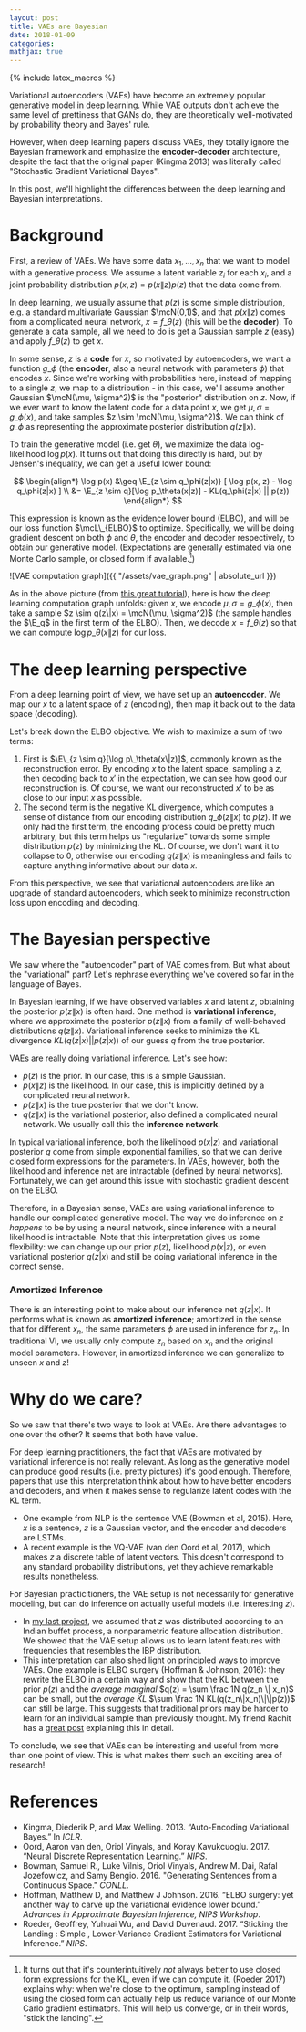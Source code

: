 ```yaml
---
layout: post
title: VAEs are Bayesian
date: 2018-01-09
categories:
mathjax: true
---
```


{% include latex_macros %}

Variational autoencoders (VAEs) have become an extremely popular generative model
in deep learning. While VAE outputs don't achieve the same level of prettiness that 
GANs do, they are theoretically well-motivated by probability theory and Bayes'
rule.

However, when deep learning papers discuss VAEs, they totally ignore the Bayesian
framework and emphasize the **encoder-decoder** architecture, despite the fact that
the original paper (Kingma 2013) was literally called "Stochastic Gradient
Variational Bayes".

In this post, we'll highlight the differences between the deep learning and
Bayesian interpretations.

# Background

First, a review of VAEs. We have some data $x_1, \ldots, x_n$ that we want to
model with a generative process. We assume a latent variable $z_i$ for each $x_i$,
and a joint probability distribution $p(x, z) = p(x\|z)p(z)$ that the data come from.

In deep learning, we usually assume that $p(z)$ is some simple distribution, e.g.
a standard multivariate Gaussian $\mcN(0,1)$, and that $p(x\|z)$ comes from a
complicated neural network, $x = f\_\theta(z)$ (this will be the **decoder**). To
generate a data sample, all we need to do is get a Gaussian sample $z$ (easy) and
apply $f\_\theta(z)$ to get $x$.

In some sense, $z$ is a **code** for $x$, so motivated by autoencoders, we want a
function $g\_\phi$ (the **encoder**, also a neural network with parameters $\phi$)
that encodes $x$. Since we're working with probabilities here, instead of mapping
to a single $z$, we map to a distribution - in this case, we'll assume another
Gaussian $\mcN(\mu, \sigma^2)$ is the "posterior" distribution on $z$. Now, if we
ever want to know the latent code for a data point $x$, we get $\mu, \sigma =
g\_\phi(x)$, and take samples $z \sim \mcN(\mu, \sigma^2)$. We can think of
$g\_\phi$ as representing the approximate posterior distribution $q(z\|x)$.

To train the generative model (i.e. get $\theta$), we maximize the data log-likelihood $\log p(x)$. It turns out that doing this directly is hard, but by Jensen's inequality, we can get a useful lower bound:

$$
\begin{align*}
\log p(x) &\geq \E_{z \sim q_\phi(z|x)} [ \log p(x, z) - \log q_\phi(z|x) ] \\
 &= \E_{z \sim q}[\log p_\theta(x|z)] - KL(q_\phi(z|x) || p(z))
\end{align*}
$$

This expression is known as the evidence lower bound (ELBO), and will be our loss function $\mcL\_{ELBO}$ to optimize. Specifically, we will be doing gradient descent on both $\phi$ and $\theta$, the encoder and decoder respectively, to obtain our generative model. (Expectations are generally estimated via one Monte Carlo sample, or closed form if available.[^1])

![VAE computation graph]({{ "/assets/vae_graph.png" | absolute_url }})

As in the above picture (from [this great tutorial](https://arxiv.org/abs/1606.05908)),
here is how the deep learning computation graph unfolds: given $x$, we encode
$\mu, \sigma = g\_\phi(x)$, then take a sample $z \sim q(z\|x) = \mcN(\mu, \sigma^2)$
(the sample handles the $\E_q$ in the first term of the ELBO). Then, we decode
$x = f\_\theta(z)$ so that we can compute $\log p\_\theta(x\|z)$ for our loss.

# The deep learning perspective

From a deep learning point of view, we have set up an **autoencoder**. We map our $x$ to a latent space of $z$ (encoding), then map it back out to the data space (decoding).

Let's break down the ELBO objective. We wish to maximize a sum of two terms:
1. First is $\E\_{z \sim q}[\log p\_\theta(x\|z)]$, commonly known as the
reconstruction error. By encoding $x$ to the latent space, sampling a $z$, then
decoding back to $x'$ in the expectation, we can see how good our reconstruction is.
Of course, we want our reconstructed $x'$ to be as close to our input $x$ as possible.
2. The second term is the negative KL divergence, which computes a sense of distance
from our encoding distribution $q\_\phi(z\|x)$ to $p(z)$. If we only had the first
term, the encoding process could be pretty much arbitrary, but this term helps us
"regularize" towards some simple distribution $p(z)$ by minimizing the KL. Of
course, we don't want it to collapse to 0, otherwise our encoding $q(z\|x)$ is
meaningless and fails to capture anything informative about our data $x$. 

From this perspective, we see that variational autoencoders are like an upgrade of standard autoencoders, which seek to minimize reconstruction loss upon encoding and decoding.

# The Bayesian perspective

We saw where the "autoencoder" part of VAE comes from. But what about the "variational" part? Let's rephrase everything we've covered so far in the language of Bayes.

In Bayesian learning, if we have observed variables $x$ and latent $z$, obtaining
the posterior $p(z\|x)$ is often hard. One method is **variational inference**, where
we approximate the posterior $p(z\|x)$ from a family of well-behaved distributions
$q(z\|x)$. Variational inference seeks to minimize the KL divergence
$KL(q(z|x) || p(z|x))$ of our guess $q$ from the true posterior.

VAEs are really doing variational inference. Let's see how:

* $p(z)$ is the prior. In our case, this is a simple Gaussian.
* $p(x\|z)$ is the likelihood. In our case, this is implicitly defined by a
complicated neural network.
* $p(z\|x)$ is the true posterior that we don't know.                 
* $q(z\|x)$ is the variational posterior, also defined a complicated neural network.  We usually call this the **inference network**.

In typical variational inference, both the likelihood $p(x|z)$ and variational
posterior $q$ come from simple exponential families, so that we can derive closed
form expressions for the parameters. In VAEs, however, both the likelihood and
inference net are intractable (defined by neural networks). Fortunately, we can
get around this issue with stochastic gradient descent on the ELBO.

Therefore, in a Bayesian sense, VAEs are using variational inference to handle our
complicated generative model. The way we do inference on $z$ _happens_ to be by
using a neural network, since inference with a neural likelihood is intractable.
Note that this interpretation gives us some flexibility: we can change up our prior
$p(z)$, likelihood $p(x|z)$, or even variational posterior $q(z|x)$ and still be
doing variational inference in the correct sense.

### Amortized Inference

There is an interesting point to make about our inference net $q(z|x)$. It performs
what is known as **amortized inference**; amortized in the sense that for different
$x_n$, the same parameters $\phi$ are used in inference for $z_n$. In traditional
VI, we usually only compute $z_n$ based on $x_n$ and the original model parameters.
However, in amortized inference we can generalize to unseen $x$ and $z$!

# Why do we care?

So we saw that there's two ways to look at VAEs. Are there advantages to one over the other? It seems that both have value.

For deep learning practitioners, the fact that VAEs are motivated by variational inference is not really relevant. As long as the generative model can produce good results (i.e. pretty pictures) it's good enough. Therefore, papers that use this interpretation think about how to have better encoders and decoders, and when it makes sense to regularize latent codes with the KL term.

* One example from NLP is the sentence VAE (Bowman et al, 2015). Here, $x$ is a sentence, $z$ is a Gaussian vector, and the encoder and decoders are LSTMs.
* A recent example is the VQ-VAE (van den Oord et al, 2017), which makes $z$ a discrete table of latent vectors. This doesn't correspond to any standard probability distributions, yet they achieve remarkable results nonetheless.

For Bayesian practicitioners, the VAE setup is not necessarily for generative modeling, but can do inference on actually useful models (i.e. interesting $z$).

* In [my last project](http://approximateinference.org/2017/accepted/SinghEtAl2017.pdf), we assumed that $z$ was distributed according to an Indian buffet process, a nonparametric feature allocation distribution. We showed that the VAE setup allows us to learn latent features with frequencies that resembles the IBP distribution.
* This interpretation can also shed light on principled ways to improve VAEs. One
example is ELBO surgery (Hoffman & Johnson, 2016): they rewrite the ELBO in a
certain way and show that the KL between the prior $p(z)$ and the *average marginal*
$q(z) = \sum \frac 1N q(z_n \| x_n)$ can be small, but the *average KL*
$\sum \frac 1N KL(q(z_n\|x_n)\|\|p(z))$ can still be large. This suggests that
traditional priors may be harder to learn for an individual sample than previously
thought. My friend Rachit has a [great post](https://rachitsingh.com/elbo_surgery/)
explaining this in detail.


To conclude, we see that VAEs can be interesting and useful from more than one point of view. This is what makes them such an exciting area of research!


# References

* <a id="ref-Kingma2013"></a>
Kingma, Diederik P, and Max Welling. 2013. “Auto-Encoding Variational
Bayes.” In *ICLR*.
* <a id="ref-Oord2017"></a>
Oord, Aaron van den, Oriol Vinyals, and Koray Kavukcuoglu. 2017. “Neural
Discrete Representation Learning.” *NIPS*.
* <a id="ref-Bowman2016"></a>
Bowman, Samuel R., Luke Vilnis, Oriol Vinyals, Andrew M. Dai, Rafal
Jozefowicz, and Samy Bengio. 2016. "Generating Sentences from a
Continuous Space." *CONLL*.
* <a id="ref-Hoffman2016"></a>
Hoffman, Matthew D, and Matthew J Johnson. 2016. “ELBO surgery: yet
another way to carve up the variational evidence lower bound.” *Advances
in Approximate Bayesian Inference, NIPS Workshop*.
* <a id="ref-Roeder2017"></a>
Roeder, Geoffrey, Yuhuai Wu, and David Duvenaud. 2017. “Sticking the
Landing : Simple , Lower-Variance Gradient Estimators for Variational
Inference.” *NIPS*.

[^1]: It turns out that it's counterintuitively *not* always better to use closed form expressions for the KL, even if we can compute it. (Roeder 2017) explains why: when we're close to the optimum, sampling instead of using the closed form can actually help us reduce variance of our Monte Carlo gradient estimators. This will help us converge, or in their words, "stick the landing".
